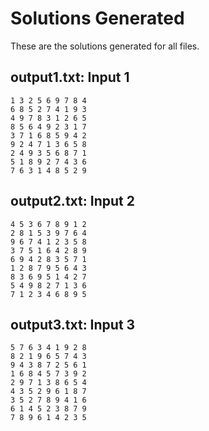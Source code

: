 # Solutions Generated
These are the solutions generated for all files.

## output1.txt: Input 1
```
1 3 2 5 6 9 7 8 4 
6 8 5 2 7 4 1 9 3 
4 9 7 8 3 1 2 6 5 
8 5 6 4 9 2 3 1 7 
3 7 1 6 8 5 9 4 2 
9 2 4 7 1 3 6 5 8 
2 4 9 3 5 6 8 7 1 
5 1 8 9 2 7 4 3 6 
7 6 3 1 4 8 5 2 9 
```


## output2.txt: Input 2
```
4 5 3 6 7 8 9 1 2 
2 8 1 5 3 9 7 6 4 
9 6 7 4 1 2 3 5 8 
3 7 5 1 6 4 2 8 9 
6 9 4 2 8 3 5 7 1 
1 2 8 7 9 5 6 4 3 
8 3 6 9 5 1 4 2 7 
5 4 9 8 2 7 1 3 6 
7 1 2 3 4 6 8 9 5 
```


## output3.txt: Input 3
```
5 7 6 3 4 1 9 2 8 
8 2 1 9 6 5 7 4 3 
9 4 3 8 7 2 5 6 1 
1 6 8 4 5 7 3 9 2 
2 9 7 1 3 8 6 5 4 
4 3 5 2 9 6 1 8 7 
3 5 2 7 8 9 4 1 6 
6 1 4 5 2 3 8 7 9 
7 8 9 6 1 4 2 3 5 
```
